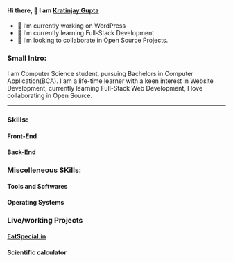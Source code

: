 #### Hi there, 👋 I am <A href="https://kratinjay.github.io/">Kratinjay Gupta</A>

- 🔭 I’m currently working on WordPress
- 🌱 I’m currently learning Full-Stack Development
- 👯 I’m looking to collaborate in Open Source Projects.

<h3><b>Small Intro:</b></h3>
I am Computer Science student, pursuing Bachelors in Computer Application(BCA). I am a life-time learner with a keen interest in Website Development, currently learning Full-Stack Web Development, I love collaborating in Open Source.

<hr>

<h3><b>Skills:</b></h3>
<h4><b>Front-End</b></h4>

<h4><b>Back-End</b></h4>

<h3><b> Miscelleneous SKills:</b></h3>
<h4><b>Tools and Softwares</b></h4>

<h4><b>Operating Systems</b></h4>

<h3><b>Live/working Projects</b></h3>
<a href="https://eatspecial.in/"><h4><b>EatSpecial.in</b></h4></a>
<a><h4><b>Scientific calculator</b></h4></a>


